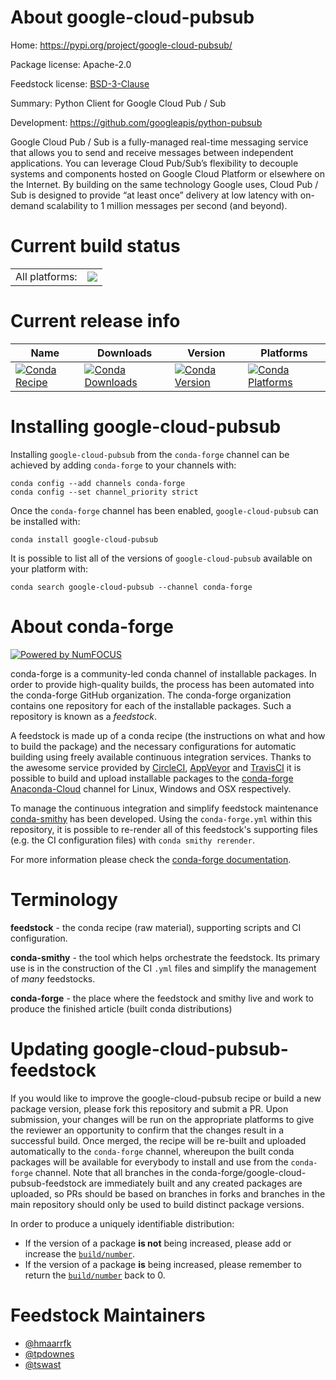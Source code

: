 About google-cloud-pubsub
=========================

Home: https://pypi.org/project/google-cloud-pubsub/

Package license: Apache-2.0

Feedstock license: [BSD-3-Clause](https://github.com/conda-forge/google-cloud-pubsub-feedstock/blob/master/LICENSE.txt)

Summary: Python Client for Google Cloud Pub / Sub

Development: https://github.com/googleapis/python-pubsub

Google Cloud Pub / Sub is a fully-managed real-time messaging service that
allows you to send and receive messages between independent applications.
You can leverage Cloud Pub/Sub’s flexibility to decouple systems and
components hosted on Google Cloud Platform or elsewhere on the Internet. By
building on the same technology Google uses, Cloud Pub / Sub is designed to
provide “at least once” delivery at low latency with on-demand scalability
to 1 million messages per second (and beyond).


Current build status
====================


<table><tr><td>All platforms:</td>
    <td>
      <a href="https://dev.azure.com/conda-forge/feedstock-builds/_build/latest?definitionId=8530&branchName=master">
        <img src="https://dev.azure.com/conda-forge/feedstock-builds/_apis/build/status/google-cloud-pubsub-feedstock?branchName=master">
      </a>
    </td>
  </tr>
</table>

Current release info
====================

| Name | Downloads | Version | Platforms |
| --- | --- | --- | --- |
| [![Conda Recipe](https://img.shields.io/badge/recipe-google--cloud--pubsub-green.svg)](https://anaconda.org/conda-forge/google-cloud-pubsub) | [![Conda Downloads](https://img.shields.io/conda/dn/conda-forge/google-cloud-pubsub.svg)](https://anaconda.org/conda-forge/google-cloud-pubsub) | [![Conda Version](https://img.shields.io/conda/vn/conda-forge/google-cloud-pubsub.svg)](https://anaconda.org/conda-forge/google-cloud-pubsub) | [![Conda Platforms](https://img.shields.io/conda/pn/conda-forge/google-cloud-pubsub.svg)](https://anaconda.org/conda-forge/google-cloud-pubsub) |

Installing google-cloud-pubsub
==============================

Installing `google-cloud-pubsub` from the `conda-forge` channel can be achieved by adding `conda-forge` to your channels with:

```
conda config --add channels conda-forge
conda config --set channel_priority strict
```

Once the `conda-forge` channel has been enabled, `google-cloud-pubsub` can be installed with:

```
conda install google-cloud-pubsub
```

It is possible to list all of the versions of `google-cloud-pubsub` available on your platform with:

```
conda search google-cloud-pubsub --channel conda-forge
```


About conda-forge
=================

[![Powered by
NumFOCUS](https://img.shields.io/badge/powered%20by-NumFOCUS-orange.svg?style=flat&colorA=E1523D&colorB=007D8A)](https://numfocus.org)

conda-forge is a community-led conda channel of installable packages.
In order to provide high-quality builds, the process has been automated into the
conda-forge GitHub organization. The conda-forge organization contains one repository
for each of the installable packages. Such a repository is known as a *feedstock*.

A feedstock is made up of a conda recipe (the instructions on what and how to build
the package) and the necessary configurations for automatic building using freely
available continuous integration services. Thanks to the awesome service provided by
[CircleCI](https://circleci.com/), [AppVeyor](https://www.appveyor.com/)
and [TravisCI](https://travis-ci.com/) it is possible to build and upload installable
packages to the [conda-forge](https://anaconda.org/conda-forge)
[Anaconda-Cloud](https://anaconda.org/) channel for Linux, Windows and OSX respectively.

To manage the continuous integration and simplify feedstock maintenance
[conda-smithy](https://github.com/conda-forge/conda-smithy) has been developed.
Using the ``conda-forge.yml`` within this repository, it is possible to re-render all of
this feedstock's supporting files (e.g. the CI configuration files) with ``conda smithy rerender``.

For more information please check the [conda-forge documentation](https://conda-forge.org/docs/).

Terminology
===========

**feedstock** - the conda recipe (raw material), supporting scripts and CI configuration.

**conda-smithy** - the tool which helps orchestrate the feedstock.
                   Its primary use is in the construction of the CI ``.yml`` files
                   and simplify the management of *many* feedstocks.

**conda-forge** - the place where the feedstock and smithy live and work to
                  produce the finished article (built conda distributions)


Updating google-cloud-pubsub-feedstock
======================================

If you would like to improve the google-cloud-pubsub recipe or build a new
package version, please fork this repository and submit a PR. Upon submission,
your changes will be run on the appropriate platforms to give the reviewer an
opportunity to confirm that the changes result in a successful build. Once
merged, the recipe will be re-built and uploaded automatically to the
`conda-forge` channel, whereupon the built conda packages will be available for
everybody to install and use from the `conda-forge` channel.
Note that all branches in the conda-forge/google-cloud-pubsub-feedstock are
immediately built and any created packages are uploaded, so PRs should be based
on branches in forks and branches in the main repository should only be used to
build distinct package versions.

In order to produce a uniquely identifiable distribution:
 * If the version of a package **is not** being increased, please add or increase
   the [``build/number``](https://docs.conda.io/projects/conda-build/en/latest/resources/define-metadata.html#build-number-and-string).
 * If the version of a package **is** being increased, please remember to return
   the [``build/number``](https://docs.conda.io/projects/conda-build/en/latest/resources/define-metadata.html#build-number-and-string)
   back to 0.

Feedstock Maintainers
=====================

* [@hmaarrfk](https://github.com/hmaarrfk/)
* [@tpdownes](https://github.com/tpdownes/)
* [@tswast](https://github.com/tswast/)

